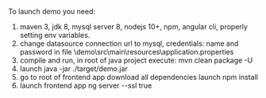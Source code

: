 To launch demo you need:
1. maven 3, jdk 8, mysql server 8, nodejs 10+, npm, angular cli, properly setting env variables.
2. change datasource connection url to mysql, credentials: name and password in file \demo\src\main\resources\application.properties
3. compile and run, in root of java project execute: mvn clean package -U 
4. launch java -jar ./target/demo.jar
5. go to root of frontend app download all dependencies launch npm install
6. launch frontend app ng server --ssl true